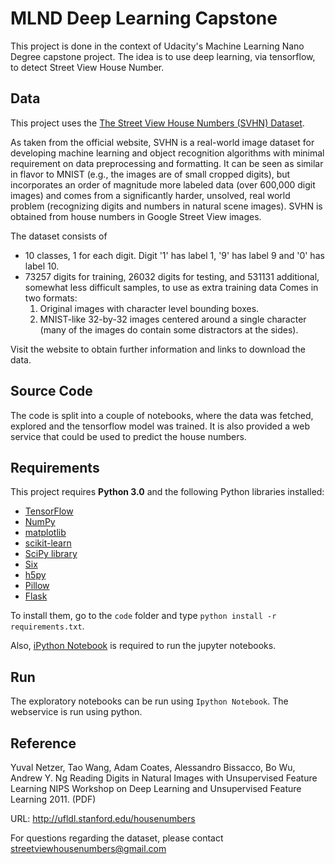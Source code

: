 # MLND Deep Learning Capstone

This project is done in the context of Udacity's Machine Learning Nano Degree
capstone project. The idea is to use deep learning, via tensorflow, to detect
Street View House Number.

## Data

This project uses the [The Street View House Numbers (SVHN) Dataset](http://ufldl.stanford.edu/housenumbers/).

As taken from the official website, SVHN is a real-world image dataset for
developing machine learning and object recognition algorithms with minimal
requirement on data preprocessing and formatting. It can be seen as similar
in flavor to MNIST (e.g., the images are of small cropped digits), but
incorporates an order of magnitude more labeled data (over 600,000 digit images)
and comes from a significantly harder, unsolved, real world problem
(recognizing digits and numbers in natural scene images). SVHN is obtained from
house numbers in Google Street View images.

The dataset consists of

- 10 classes, 1 for each digit. Digit '1' has label 1, '9' has label 9 and '0' has label 10.
- 73257 digits for training, 26032 digits for testing, and 531131 additional, somewhat less difficult samples, to use as extra training data
Comes in two formats:
  1. Original images with character level bounding boxes.
  2. MNIST-like 32-by-32 images centered around a single character (many of the images do contain some distractors at the sides).

Visit the website to obtain further information and links to download the data.

## Source Code

The code is split into a couple of notebooks, where the data was fetched,
explored and the tensorflow model was trained. It is also provided a web
service that could be used to predict the house numbers.

## Requirements

This project requires **Python 3.0** and the following Python libraries installed:

- [TensorFlow](http://www.tensorflow.org/)
- [NumPy](http://www.numpy.org/)
- [matplotlib](http://matplotlib.org/)
- [scikit-learn](http://scikit-learn.org/stable/)
- [SciPy library](http://www.scipy.org/scipylib/index.html)
- [Six](http://pypi.python.org/pypi/six/)
- [h5py](http://pypi.python.org/pypi/h5py/)
- [Pillow](http://pypi.python.org/pypi/Pillow/)
- [Flask](http://flask.pocoo.org/)

To install them, go to the `code` folder and type `python install -r requirements.txt`. 

Also, [iPython Notebook](http://ipython.org/notebook.html) is required to run the
jupyter notebooks.

## Run

The exploratory notebooks can be run using `Ipython Notebook`. The webservice
is run using python. 

## Reference

Yuval Netzer, Tao Wang, Adam Coates, Alessandro Bissacco, Bo Wu, Andrew Y. Ng Reading Digits in Natural Images with Unsupervised Feature Learning NIPS Workshop on Deep Learning and Unsupervised Feature Learning 2011. (PDF)

URL: http://ufldl.stanford.edu/housenumbers

For questions regarding the dataset, please contact streetviewhousenumbers@gmail.com
